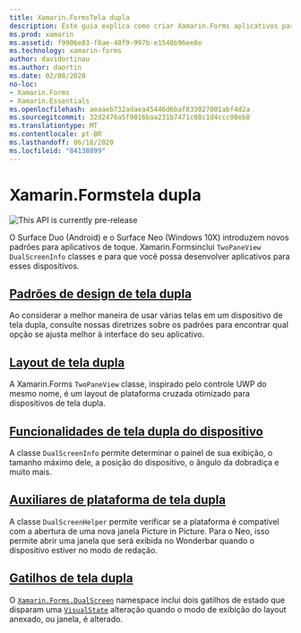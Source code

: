 ```yaml
---
title: Xamarin.FormsTela dupla
description: Este guia explica como criar Xamarin.Forms aplicativos para dispositivos de tela dupla.
ms.prod: xamarin
ms.assetid: f9906e83-f8ae-48f9-997b-e1540b96ee8e
ms.technology: xamarin-forms
author: davidortinau
ms.author: daortin
ms.date: 02/08/2020
no-loc:
- Xamarin.Forms
- Xamarin.Essentials
ms.openlocfilehash: aeaaeb732adaea45446d6baf833027801abf4d2a
ms.sourcegitcommit: 32d2476a5f9016baa231b7471c88c1d4ccc08eb8
ms.translationtype: MT
ms.contentlocale: pt-BR
ms.lasthandoff: 06/18/2020
ms.locfileid: "84138899"
---
```

# <a name="xamarinforms-dual-screen"></a>Xamarin.Formstela dupla

![](~/media/shared/preview.png "This API is currently pre-release")

O Surface Duo (Android) e o Surface Neo (Windows 10X) introduzem novos padrões para aplicativos de toque. Xamarin.Formsinclui `TwoPaneView` `DualScreenInfo` classes e para que você possa desenvolver aplicativos para esses dispositivos.

## <a name="dual-screen-design-patterns"></a>[Padrões de design de tela dupla](design-patterns.md)

Ao considerar a melhor maneira de usar várias telas em um dispositivo de tela dupla, consulte nossas diretrizes sobre os padrões para encontrar qual opção se ajusta melhor à interface do seu aplicativo.

## <a name="dual-screen-layout"></a>[Layout de tela dupla](twopaneview.md)

A Xamarin.Forms `TwoPaneView` classe, inspirado pelo controle UWP do mesmo nome, é um layout de plataforma cruzada otimizado para dispositivos de tela dupla.

## <a name="dual-screen-device-capabilities"></a>[Funcionalidades de tela dupla do dispositivo](dual-screen-info.md)

A classe `DualScreenInfo` permite determinar o painel de sua exibição, o tamanho máximo dele, a posição do dispositivo, o ângulo da dobradiça e muito mais.

## <a name="dual-screen-platform-helpers"></a>[Auxiliares de plataforma de tela dupla](dual-screen-helper.md)

A classe `DualScreenHelper` permite verificar se a plataforma é compatível com a abertura de uma nova janela Picture in Picture. Para o Neo, isso permite abrir uma janela que será exibida no Wonderbar quando o dispositivo estiver no modo de redação.

## <a name="dual-screen-triggers"></a>[Gatilhos de tela dupla](triggers.md)

O [`Xamarin.Forms.DualScreen`](xref:Xamarin.Forms.DualScreen) namespace inclui dois gatilhos de estado que disparam uma [`VisualState`](xref:Xamarin.Forms.VisualState) alteração quando o modo de exibição do layout anexado, ou janela, é alterado.

